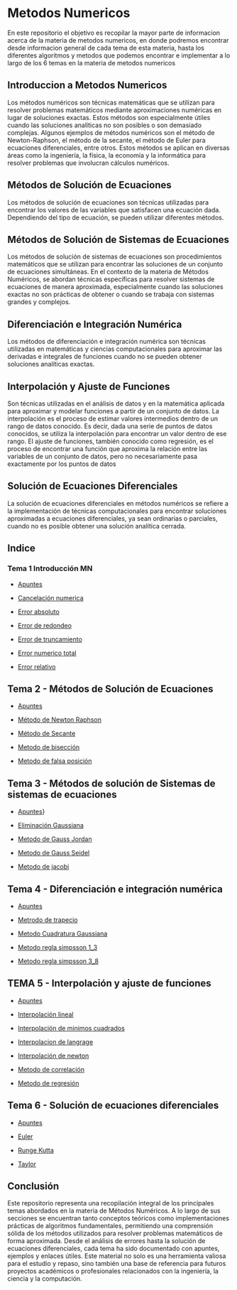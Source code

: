 # Metodos Numericos

En este repositorio el objetivo es recopilar la mayor parte de informacion acerca de la materia de metodos numericos, en donde podremos encontrar desde informacion general de cada tema de esta materia, hasta los diferentes algoritmos y metodos que podemos encontrar e implementar a lo largo de los 6 temas en la materia de metodos numericos

## Introduccion a Metodos Numericos
Los métodos numéricos son técnicas matemáticas que se utilizan para resolver problemas matemáticos mediante aproximaciones numéricas en lugar de soluciones exactas. Estos métodos son especialmente útiles cuando las soluciones analíticas no son posibles o son demasiado complejas. Algunos ejemplos de métodos numéricos son el método de Newton-Raphson, el método de la secante, el método de Euler para ecuaciones diferenciales, entre otros. Estos métodos se aplican en diversas áreas como la ingeniería, la física, la economía y la informática para resolver problemas que involucran cálculos numéricos.

## Métodos de Solución de Ecuaciones
Los métodos de solución de ecuaciones son técnicas utilizadas para encontrar los valores de las variables que satisfacen una ecuación dada. Dependiendo del tipo de ecuación, se pueden utilizar diferentes métodos.

## Métodos de Solución de Sistemas de Ecuaciones
Los métodos de solución de sistemas de ecuaciones son procedimientos matemáticos que se utilizan para encontrar las soluciones de un conjunto de ecuaciones simultáneas. En el contexto de la materia de Métodos Numéricos, se abordan técnicas específicas para resolver sistemas de ecuaciones de manera aproximada, especialmente cuando las soluciones exactas no son prácticas de obtener o cuando se trabaja con sistemas grandes y complejos.

## Diferenciación e Integración Numérica
Los métodos de diferenciación e integración numérica son técnicas utilizadas en matemáticas y ciencias computacionales para aproximar las derivadas e integrales de funciones cuando no se pueden obtener soluciones analíticas exactas.

## Interpolación y Ajuste de Funciones
Son técnicas utilizadas en el análisis de datos y en la matemática aplicada para aproximar y modelar funciones a partir de un conjunto de datos. La interpolación es el proceso de estimar valores intermedios dentro de un rango de datos conocido. Es decir, dada una serie de puntos de datos conocidos, se utiliza la interpolación para encontrar un valor dentro de ese rango. El ajuste de funciones, también conocido como regresión, es el proceso de encontrar una función que aproxima la relación entre las variables de un conjunto de datos, pero no necesariamente pasa exactamente por los puntos de datos

## Solución de Ecuaciones Diferenciales
La solución de ecuaciones diferenciales en métodos numéricos se refiere a la implementación de técnicas computacionales para encontrar soluciones aproximadas a ecuaciones diferenciales, ya sean ordinarias o parciales, cuando no es posible obtener una solución analítica cerrada.
## Indice

### Tema 1 Introducción MN

  - [Apuntes](https://github.com/lilluis19/Metodos_Numericos/tree/master/Tema1/Apuntes)
    
  - [Cancelación numerica](https://github.com/lilluis19/Metodos_Numericos/tree/master/Tema1/Cancelaci%C3%B3n%20num%C3%A9rica)

  - [Error absoluto](https://github.com/lilluis19/Metodos_Numericos/tree/master/Tema1/Error%20Absoluto)
    
  - [Error de redondeo](https://github.com/lilluis19/Metodos_Numericos/tree/master/Tema1/Error%20de%20redondeo)

  - [Error de truncamiento](https://github.com/lilluis19/Metodos_Numericos/tree/master/Tema1/Error%20de%20truncamieinto)

  - [Error numerico total](https://github.com/lilluis19/Metodos_Numericos/tree/master/Tema1/Error%20num%C3%A9rico%20total)

  - [Error relativo](https://github.com/lilluis19/Metodos_Numericos/tree/master/Tema1/Error%20num%C3%A9rico%20total)

## Tema 2 - Métodos de Solución de Ecuaciones

 - [Apuntes](https://github.com/lilluis19/Metodos_Numericos/tree/master/Tema2/Apuntes)

 - [Método de Newton Raphson](https://github.com/lilluis19/Metodos_Numericos/tree/master/Tema2/M%C3%A9todo%20de%20Newton%20Raphson)

 - [Método de Secante](https://github.com/lilluis19/Metodos_Numericos/tree/master/Tema2/M%C3%A9todo%20de%20Secante)

 - [Metodo de bisección](https://github.com/lilluis19/Metodos_Numericos/tree/master/Tema2/M%C3%A9todo%20de%20bisecci%C3%B3n)

 - [Metodo de falsa posición](https://github.com/lilluis19/Metodos_Numericos/tree/master/Tema2/M%C3%A9todo%20de%20falsa%20posici%C3%B3n)

## Tema 3 - Métodos de solución de Sistemas de sistemas de ecuaciones

 - [Apuntes](https://github.com/lilluis19/Metodos_Numericos/tree/master/Tema3/Apuntes)}

 - [Eliminación Gaussiana](https://github.com/lilluis19/Metodos_Numericos/tree/master/Tema3/Eliminaci%C3%B3n%20Gaussiana)

 - [Metodo de Gauss Jordan](https://github.com/lilluis19/Metodos_Numericos/tree/master/Tema3/M%C3%A9todo%20de%20Gauss-Jordan)

 - [Metodo de Gauss Seidel](https://github.com/lilluis19/Metodos_Numericos/tree/master/Tema3/M%C3%A9todo%20de%20Gauss-Seidel)

 - [Metodo de jacobi](https://github.com/lilluis19/Metodos_Numericos/tree/master/Tema3/M%C3%A9todo%20de%20Gauss-Seidel)

 ## Tema 4 - Diferenciación e integración numérica
 
 - [Apuntes](https://github.com/lilluis19/Metodos_Numericos/tree/master/Tema4/Apuntes)

 - [Metrodo de trapecio](https://github.com/lilluis19/Metodos_Numericos/tree/master/Tema4/Metodo%20Trapecio)

 - [Metodo Cuadratura Gaussiana](https://github.com/lilluis19/Metodos_Numericos/tree/master/Tema4/MetodoCuadraturaGaussiana)

 - [Metodo regla simpsson 1_3](https://github.com/lilluis19/Metodos_Numericos/tree/master/Tema4/MetodoReglaSimpson1_3)

 - [Metodo regla simpsson 3_8](https://github.com/lilluis19/Metodos_Numericos/tree/master/Tema4/MetodoReglaSimpson3_8)

## TEMA 5 - Interpolación y ajuste de funciones

 - [Apuntes](https://github.com/lilluis19/Metodos_Numericos/tree/master/Tema5/Apuntes)

 - [Interpolación lineal](https://github.com/lilluis19/Metodos_Numericos/tree/master/Tema5/Interpolaci%C3%B3n_Lineal)

 - [Interpolación de minimos cuadrados](https://github.com/lilluis19/Metodos_Numericos/tree/master/Tema5/Interpolaci%C3%B3n_de_M%C3%ADnimos_Cuadrado)

 -  [Interpolacion de langrage](https://github.com/lilluis19/Metodos_Numericos/tree/master/Tema5/Interpolaci%C3%B3n_de_lagrange)

 -  [Interpolación de newton](https://github.com/lilluis19/Metodos_Numericos/tree/master/Tema5/Interpolaci%C3%B3n_de_newton)

 -  [Metodo de correlación](https://github.com/lilluis19/Metodos_Numericos/tree/master/Tema5/M%C3%A9todo_de_Correlaci%C3%B3n)

 -  [Metodo de regresión](https://github.com/lilluis19/Metodos_Numericos/tree/master/Tema5/M%C3%A9todo_de_regresion)

## Tema 6 - Solución de ecuaciones diferenciales

 - [Apuntes](https://github.com/lilluis19/Metodos_Numericos/tree/master/Tema6/Apuntes)

 - [Euler](https://github.com/lilluis19/Metodos_Numericos/tree/master/Tema6/Euler)

 - [Runge Kutta](https://github.com/lilluis19/Metodos_Numericos/tree/master/Tema6/Runge-Kutta)

 - [Taylor](https://github.com/lilluis19/Metodos_Numericos/tree/master/Tema6/Taylor) 

## Conclusión
Este repositorio representa una recopilación integral de los principales temas abordados en la materia de Métodos Numéricos. A lo largo de sus secciones se encuentran tanto conceptos teóricos como implementaciones prácticas de algoritmos fundamentales, permitiendo una comprensión sólida de los métodos utilizados para resolver problemas matemáticos de forma aproximada. Desde el análisis de errores hasta la solución de ecuaciones diferenciales, cada tema ha sido documentado con apuntes, ejemplos y enlaces útiles. Este material no solo es una herramienta valiosa para el estudio y repaso, sino también una base de referencia para futuros proyectos académicos o profesionales relacionados con la ingeniería, la ciencia y la computación.

 
